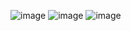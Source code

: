 ![image](https://github.com/user-attachments/assets/06ff104c-a626-47be-a907-462057d10b3a)
![image](https://github.com/user-attachments/assets/1532691c-3158-47ec-bcf9-9194697d1b2c)
![image](https://github.com/user-attachments/assets/d480180d-dc2b-4a91-980b-862039c9fa75)



